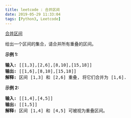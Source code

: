 ```yaml
---
title: leetcode : 合并区间
date: 2019-05-29 11:33:04
tags: [Python3, Leetcode]
---
```


[合并区间](https://leetcode-cn.com/problems/merge-intervals/)

<p>给出一个区间的集合，请合并所有重叠的区间。</p>

<!-- more -->

<p><strong>示例 1:</strong></p>

<pre><strong>输入:</strong> [[1,3],[2,6],[8,10],[15,18]]
<strong>输出:</strong> [[1,6],[8,10],[15,18]]
<strong>解释:</strong> 区间 [1,3] 和 [2,6] 重叠, 将它们合并为 [1,6].
</pre>

<p><strong>示例&nbsp;2:</strong></p>

<pre><strong>输入:</strong> [[1,4],[4,5]]
<strong>输出:</strong> [[1,5]]
<strong>解释:</strong> 区间 [1,4] 和 [4,5] 可被视为重叠区间。</pre>
